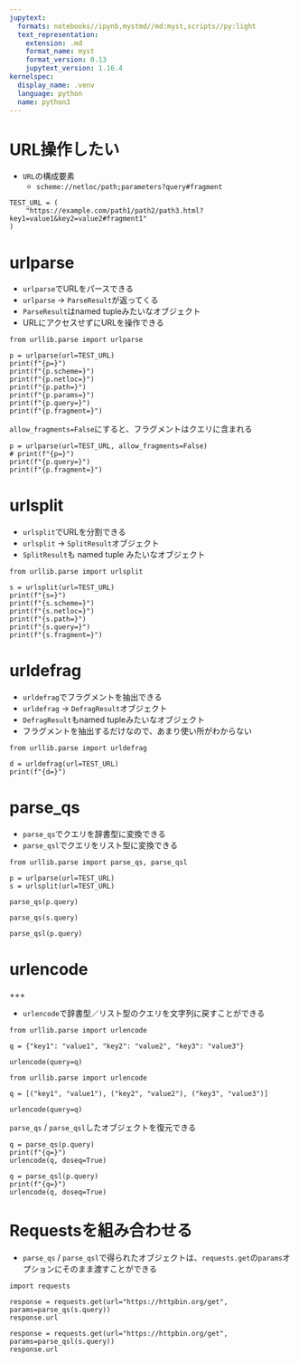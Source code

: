 ```yaml
---
jupytext:
  formats: notebooks//ipynb,mystmd//md:myst,scripts//py:light
  text_representation:
    extension: .md
    format_name: myst
    format_version: 0.13
    jupytext_version: 1.16.4
kernelspec:
  display_name: .venv
  language: python
  name: python3
---
```


# URL操作したい

- `URL`の構成要素
  - `scheme://netloc/path;parameters?query#fragment`

```{code-cell} ipython3
TEST_URL = (
    "https://example.com/path1/path2/path3.html?key1=value1&key2=value2#fragment1"
)
```

# urlparse

- `urlparse`でURLをパースできる
- `urlparse` -> `ParseResult`が返ってくる
- `ParseResult`はnamed tupleみたいなオブジェクト
- URLにアクセスせずにURLを操作できる

```{code-cell} ipython3
from urllib.parse import urlparse

p = urlparse(url=TEST_URL)
print(f"{p=}")
print(f"{p.scheme=}")
print(f"{p.netloc=}")
print(f"{p.path=}")
print(f"{p.params=}")
print(f"{p.query=}")
print(f"{p.fragment=}")
```

`allow_fragments=False`にすると、フラグメントはクエリに含まれる

```{code-cell} ipython3
p = urlparse(url=TEST_URL, allow_fragments=False)
# print(f"{p=}")
print(f"{p.query=}")
print(f"{p.fragment=}")
```

# urlsplit

- `urlsplit`でURLを分割できる
- `urlsplit` -> `SplitResult`オブジェクト
- `SplitResult`も named tuple みたいなオブジェクト

```{code-cell} ipython3
from urllib.parse import urlsplit

s = urlsplit(url=TEST_URL)
print(f"{s=}")
print(f"{s.scheme=}")
print(f"{s.netloc=}")
print(f"{s.path=}")
print(f"{s.query=}")
print(f"{s.fragment=}")
```

# urldefrag

- `urldefrag`でフラグメントを抽出できる
- `urldefrag` -> `DefragResult`オブジェクト
- `DefragResult`もnamed tupleみたいなオブジェクト
- フラグメントを抽出するだけなので、あまり使い所がわからない

```{code-cell} ipython3
from urllib.parse import urldefrag

d = urldefrag(url=TEST_URL)
print(f"{d=}")
```

# parse_qs

- `parse_qs`でクエリを辞書型に変換できる
- `parse_qsl`でクエリをリスト型に変換できる

```{code-cell} ipython3
from urllib.parse import parse_qs, parse_qsl

p = urlparse(url=TEST_URL)
s = urlsplit(url=TEST_URL)
```

```{code-cell} ipython3
parse_qs(p.query)
```

```{code-cell} ipython3
parse_qs(s.query)
```

```{code-cell} ipython3
parse_qsl(p.query)
```

# urlencode

+++

- `urlencode`で辞書型／リスト型のクエリを文字列に戻すことができる

```{code-cell} ipython3
from urllib.parse import urlencode

q = {"key1": "value1", "key2": "value2", "key3": "value3"}

urlencode(query=q)
```

```{code-cell} ipython3
from urllib.parse import urlencode

q = [("key1", "value1"), ("key2", "value2"), ("key3", "value3")]

urlencode(query=q)
```

`parse_qs` / `parse_qsl`したオブジェクトを復元できる

```{code-cell} ipython3
q = parse_qs(p.query)
print(f"{q=}")
urlencode(q, doseq=True)
```

```{code-cell} ipython3
q = parse_qsl(p.query)
print(f"{q=}")
urlencode(q, doseq=True)
```

# Requestsを組み合わせる

- `parse_qs` / `parse_qsl`で得られたオブジェクトは、`requests.get`の`params`オプションにそのまま渡すことができる

```{code-cell} ipython3
import requests

response = requests.get(url="https://httpbin.org/get", params=parse_qs(s.query))
response.url
```

```{code-cell} ipython3
response = requests.get(url="https://httpbin.org/get", params=parse_qsl(s.query))
response.url
```
